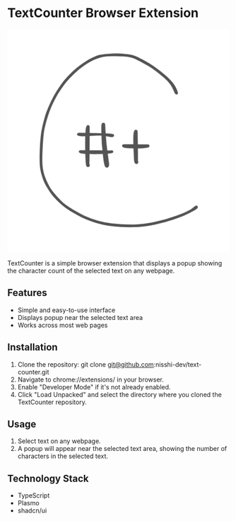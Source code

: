 # TextCounter Browser Extension
![TextCounter](./assets/icon.png)

TextCounter is a simple browser extension that displays a popup showing the character count of the selected text on any webpage.

## Features
- Simple and easy-to-use interface
- Displays popup near the selected text area
- Works across most web pages

## Installation
1. Clone the repository: git clone git@github.com:nisshi-dev/text-counter.git
2. Navigate to chrome://extensions/ in your browser.
3. Enable "Developer Mode" if it's not already enabled.
4. Click "Load Unpacked" and select the directory where you cloned the TextCounter repository.

## Usage
1. Select text on any webpage.
2. A popup will appear near the selected text area, showing the number of characters in the selected text.

## Technology Stack
- TypeScript
- Plasmo
- shadcn/ui
